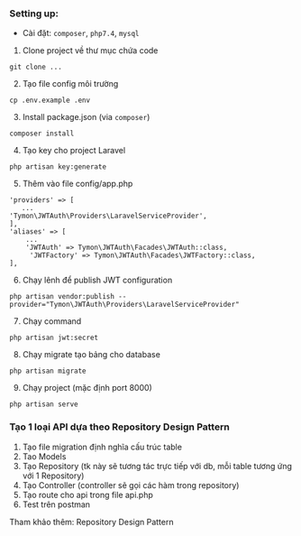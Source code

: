 ### Setting up:

* Cài đặt: `composer`, `php7.4`, `mysql`

1. Clone project về thư mục chứa code
```  
git clone ... 
```

2. Tạo file config môi trường
```
cp .env.example .env
```

3. Install package.json (via `composer`)
```
composer install
```

4. Tạo key cho project Laravel
```
php artisan key:generate
```

5. Thêm vào file config/app.php
```
'providers' => [
   ...
'Tymon\JWTAuth\Providers\LaravelServiceProvider',
],
'aliases' => [
    ...
    'JWTAuth' => Tymon\JWTAuth\Facades\JWTAuth::class,
     'JWTFactory' => Tymon\JWTAuth\Facades\JWTFactory::class,
],
```
6. Chạy lênh để publish JWT configuration

```
php artisan vendor:publish --provider="Tymon\JWTAuth\Providers\LaravelServiceProvider"
```

7. Chạy command
```
php artisan jwt:secret
```

8. Chạy migrate tạo bảng cho database
```
php artisan migrate
```

9. Chạy project (mặc định port 8000)
```
php artisan serve
```

### Tạo 1 loại API dựa theo Repository Design Pattern 
1. Tạo file migration định nghĩa cấu trúc table 
2. Tao Models 
3. Tạo Repository (tk này sẽ tương tác trực tiếp với db, mỗi table tương ứng với 1 Repository)
4. Tạo Controller (controller sẽ gọi các hàm trong repository)
5. Tạo route cho api trong file api.php
6. Test trên postman 

Tham khảo thêm: Repository Design Pattern  